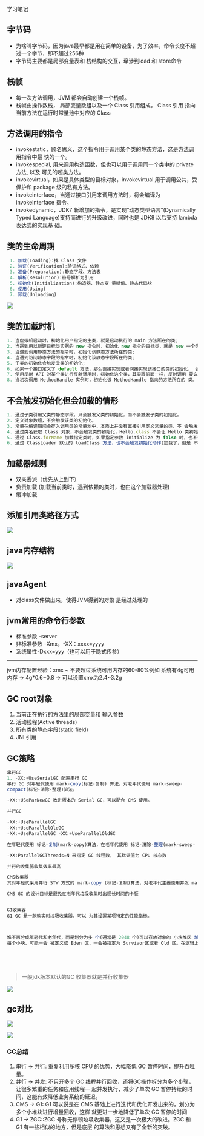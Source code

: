 学习笔记

## 字节码
- 为啥叫字节码，因为java最早都是用在简单的设备，为了效率，命令长度不超过一个字节，即不超过256种
- 字节码主要都是局部变量表和 栈结构的交互，牵涉到load 和 store命令

## 栈帧

- 每一次方法调用，JVM 都会自动创建一个栈帧。 
- 栈帧由操作数栈， 局部变量数组以及一个 Class 引用组成。 Class 引用 指向当前方法在运行时常量池中对应的 Class

## 方法调用的指令

- invokestatic，顾名思义，这个指令用于调用某个类的静态方法，这是方法调用指令中最 快的一个。
- invokespecial, 用来调用构造函数，但也可以用于调用同一个类中的 private 方法, 以及 可见的超类方法。
- invokevirtual，如果是具体类型的目标对象，invokevirtual 用于调用公共，受保护和 package 级的私有方法。
- invokeinterface，当通过接口引用来调用方法时，将会编译为 invokeinterface 指令。
- invokedynamic，JDK7 新增加的指令，是实现“动态类型语言”(Dynamically Typed Language)支持而进行的升级改进，同时也是 JDK8 以后支持 lambda 表达式的实现基 础。

## 类的生命周期


```js
 1. 加载(Loading):找 Class 文件
 2. 验证(Verification):验证格式、依赖
 3. 准备(Preparation):静态字段、方法表
 4. 解析(Resolution):符号解析为引用
 5. 初始化(Initialization):构造器、静态变 量赋值、静态代码块
 6. 使用(Using)
 7. 卸载(Unloading)
```
![](.README_images/3d961415.png)


## 类的加载时机
```js
1. 当虚拟机启动时，初始化用户指定的主类，就是启动执行的 main 方法所在的类;
2. 当遇到用以新建目标类实例的 new 指令时，初始化 new 指令的目标类，就是 new 一个类的时候要初始化;
3. 当遇到调用静态方法的指令时，初始化该静态方法所在的类;
4. 当遇到访问静态字段的指令时，初始化该静态字段所在的类;
5. 子类的初始化会触发父类的初始化;
6. 如果一个接口定义了 default 方法，那么直接实现或者间接实现该接口的类的初始化， 会触发该接口的初始化;
7. 使用反射 API 对某个类进行反射调用时，初始化这个类，其实跟前面一样，反射调用 要么是已经有实例了，要么是静态方法，都需要初始化;
8. 当初次调用 MethodHandle 实例时，初始化该 MethodHandle 指向的方法所在的 类。
```

## 不会触发初始化但会加载的情形
```js
1. 通过子类引用父类的静态字段，只会触发父类的初始化，而不会触发子类的初始化。
2. 定义对象数组，不会触发该类的初始化。
3. 常量在编译期间会存入调用类的常量池中，本质上并没有直接引用定义常量的类，不 会触发定义常量所在的类。
4. 通过类名获取 Class 对象，不会触发类的初始化，Hello.class 不会让 Hello 类初始 化。
5. 通过 Class.forName 加载指定类时，如果指定参数 initialize 为 false 时，也不会触 发类初始化，其实这个参数是告诉虚拟机，是否要对类进行初始化。Class.forName (“jvm.Hello”)默认会加载 Hello 类。
6. 通过 ClassLoader 默认的 loadClass 方法，也不会触发初始化动作(加载了，但是 不初始化)。
```

## 加载器规则
- 双亲委派（优先从上到下）
- 负责加载 (加载当前类时，遇到依赖的类时，也由这个加载器处理)
- 缓冲加载


## 添加引用类路径方式
![](.README_images/2e449e06.png)

## java内存结构
![](.README_images/5b6dc27a.png)

## javaAgent
- 对class文件做出来，使得JVM得到的对象 是经过处理的

## jvm常用的命令行参数

- 标准参数 -server
- 非标准参数 -Xmx，-XX：xxxx=yyyy
- 系统属性-Dxxx=yyy（也可以用于隐式传参）

---
jvm内存配置经验：xmx ~ 不要超过系统可用内存的60-80%例如 系统有4g可用内存 -> 4g*0.6~0.8 -> 可以设置xmx为2.4~3.2g

## GC root对象
1. 当前正在执行的方法里的局部变量和 输入参数
2. 活动线程(Active threads)
3. 所有类的静态字段(static field)
4. JNI 引用

## GC策略
```js
串行GC
1. -XX:+UseSerialGC 配置串行 GC
串行 GC 对年轻代使用 mark-copy(标记-复制) 算法，对老年代使用 mark-sweep-
compact(标记-清除-整理)算法。

-XX:+USeParNewGC 改进版本的 Serial GC，可以配合 CMS 使用。

并行GC

-XX:+UseParallelGC
-XX:+UseParallelOldGC
-XX:+UseParallelGC -XX:+UseParallelOldGC

在年轻代使用 标记-复制(mark-copy)算法，在老年代使用 标记-清除-整理(mark-sweep- compact)算法。

-XX:ParallelGCThreads=N 来指定 GC 线程数， 其默认值为 CPU 核心数

并行的收集器收集效率最高

CMS收集器
其对年轻代采用并行 STW 方式的 mark-copy (标记-复制)算法，对老年代主要使用并发 mark-sweep (标记-清除)算法

CMS GC 的设计目标是避免在老年代垃圾收集时出现长时间的卡顿


G1收集器
G1 GC 是一款软实时垃圾收集器，可以 为其设置某项特定的性能指标。



堆不再分成年轻代和老年代，而是划分为多 个(通常是 2048 个)可以存放对象的 小块堆区 域(smaller heap regions)。
每个小块，可能一会 被定义成 Eden 区，一会被指定为 Survivor区或者 Old 区。在逻辑上，所有的 Eden 区和 Survivor 区合起来就是年轻代，所有的 Old 区拼在一起那 就是老年代≈






```
>一般jdk版本默认的GC 收集器就是并行收集器

![](.README_images/f3a7bd62.png)



## gc对比
![](.README_images/e0e89c81.png)

![](.README_images/0828ebf8.png)


### GC总结
1. 串行 -> 并行: 重复利用多核 CPU 的优势，大幅降低 GC 暂停时间，提升吞吐量。
2. 并行 -> 并发: 不只开多个 GC 线程并行回收，还将GC操作拆分为多个步骤，让很多繁重的任务和应用线程一 起并发执行，减少了单次 GC 暂停持续的时间，这能有效降低业务系统的延迟。
3. CMS -> G1: G1 可以说是在 CMS 基础上进行迭代和优化开发出来的，划分为多个小堆块进行增量回收，这样 就更进一步地降低了单次 GC 暂停的时间
4. G1 -> ZGC::ZGC 号称无停顿垃圾收集器，这又是一次极大的改进。ZGC 和 G1 有一些相似的地方，但是底层 的算法和思想又有了全新的突破。

